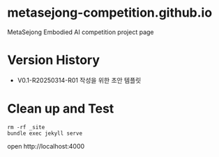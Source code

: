 # metasejong-competition.github.io
MetaSejong Embodied AI competition project page

# Version History

- V0.1-R20250314-R01 작성을 위한 초안 템플릿 


# Clean up and Test 

```
rm -rf _site
bundle exec jekyll serve
```

open http://localhost:4000 

